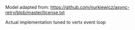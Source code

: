 Model adapted from: https://github.com/nurkiewicz/async-retry/blob/master/license.txt

Actual implementation tuned to vertx event loop